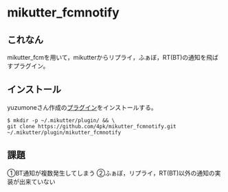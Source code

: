 # mikutter_fcmnotify
## これなん
mikutter_fcmを用いて，mikutterからリプライ，ふぁぼ，RT(BT)の通知を飛ばすプラグイン。
## インストール
yuzumoneさん作成の[プラグイン](https://github.com/yuzumone/mikutter_fcm)をインストールする。

```
$ mkdir -p ~/.mikutter/plugin/ && \
git clone https://github.com/4pk/mikutter_fcmnotify.git ~/.mikutter/plugin/mikutter_fcmnotify
```
## 課題
①BT通知が複数発生してしまう
②ふぁぼ，リプライ，RT(BT)以外の通知の実装が出来ていない
